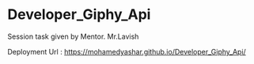 # Developer_Giphy_Api

Session task given by Mentor. Mr.Lavish

Deployment Url : https://mohamedyashar.github.io/Developer_Giphy_Api/
